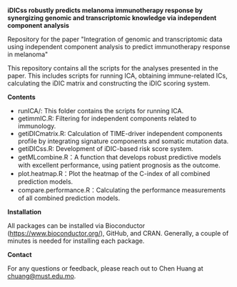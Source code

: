 ﻿**iDICss robustly predicts melanoma immunotherapy response by synergizing genomic and transcriptomic knowledge via independent component analysis**

Repository for the paper "Integration of genomic and transcriptomic data using independent component analysis to predict immunotherapy response in melanoma"

This repository contains all the scripts for the analyses presented in the paper. This includes scripts for running ICA, obtaining immune-related ICs, calculating the iDIC matrix and constructing the iDIC scoring system.

**Contents**

 - runICA/: This folder contains the scripts for running ICA.
 - getimmIC.R: Filtering for independent components related to immunology.
 - getiDICmatrix.R: Calculation of TIME-driver independent components profile by integrating signature components and somatic mutation data.
 - getiDICss.R: Development of iDIC-based risk score system.
 - getMLcombine.R：A function that develops robust predictive models with excellent performance, using patient prognosis as the outcome.
 - plot.heatmap.R：Plot the heatmap of the C-index of all combined prediction models.
 - compare.performance.R：Calculating the performance measurements of all combined prediction models.

**Installation**

All packages can be installed via Bioconductor (https://www.bioconductor.org/), GitHub, and CRAN. Generally, a couple of minutes is needed for installing each package.

**Contact**

For any questions or feedback, please reach out to Chen Huang at chuang@must.edu.mo.


